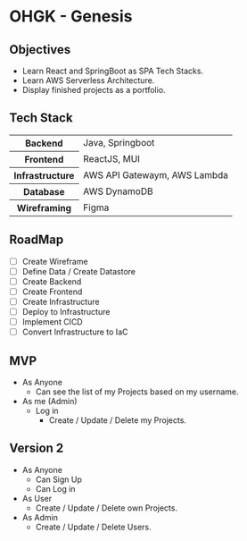 # OHGK - Genesis

## Objectives
- Learn React and SpringBoot as SPA Tech Stacks.
- Learn AWS Serverless Architecture.
- Display finished projects as a portfolio.

## Tech Stack
<table>
    <tr>
        <th>Backend</th>
        <td>Java, Springboot</td>
    </tr>
    <tr>
        <th>Frontend</th>
        <td>ReactJS, MUI</td>
    </tr>
    <tr>
        <th>Infrastructure</th>
        <td>AWS API Gatewaym, AWS Lambda</td>
    </tr>
    <tr>
        <th>Database</th>
        <td>AWS DynamoDB</td>
    </tr>
    <tr>
        <th>Wireframing</th>
        <td>Figma</td>
    </tr>
</table>

## RoadMap
- [ ] Create Wireframe
- [ ] Define Data / Create Datastore
- [ ] Create Backend
- [ ] Create Frontend
- [ ] Create Infrastructure
- [ ] Deploy to Infrastructure
- [ ] Implement CICD
- [ ] Convert Infrastructure to IaC

## MVP
- As Anyone
    - Can see the list of my Projects based on my username.
- As me (Admin)
    - Log in
        - Create / Update / Delete my Projects.

## Version 2
- As Anyone
    - Can Sign Up
    - Can Log in
- As User
    - Create / Update / Delete own Projects.
- As Admin
    - Create / Update / Delete Users.